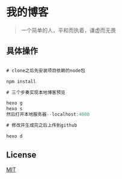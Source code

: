 # 我的博客

> 一个简单的人，平和而执着，谦虚而无畏

## 具体操作

``` javascript

# clone之后先安装项目依赖的node包

npm install

# 三个步奏实现本地博客预览

hexo g
hexo s
然后打开本地服务器--localhost:4000

# 修改并生成完之后上传到github

hexo d

```

## License

[MIT](http://opensource.org/licenses/MIT)

